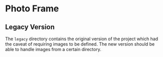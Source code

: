 # Photo Frame

## Legacy Version

The `legacy` directory contains the original version of the project which had the caveat of requiring images to be defined. The new version should be able to handle images from a certain directory.